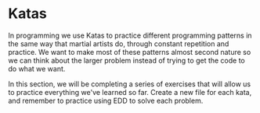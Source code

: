 # Katas

In programming we use Katas to practice different programming patterns in the same way that martial artists do, through constant repetition and practice. We want to make most of these patterns almost second nature so we can think about the larger problem instead of trying to get the code to do what we want.

In this section, we will be completing a series of exercises that will allow us to practice everything we've learned so far. Create a new file for each kata, and remember to practice using EDD to solve each problem.

